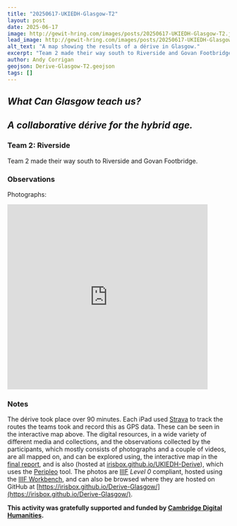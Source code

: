 ```yaml
---
title: "20250617-UKIEDH-Glasgow-T2"
layout: post
date: 2025-06-17
image: http://gewit-hring.com/images/posts/20250617-UKIEDH-Glasgow-T2.jpg
lead_image: http://gewit-hring.com/images/posts/20250617-UKIEDH-Glasgow-T2.jpg
alt_text: "A map showing the results of a dérive in Glasgow."
excerpt: "Team 2 made their way south to Riverside and Govan Footbridge. What did they find?"
author: Andy Corrigan
geojson: Derive-Glasgow-T2.geojson  
tags: []
---
```

## ***What Can Glasgow teach us?***   
## ***A collaborative dérive for the hybrid age.***  

### Team 2: Riverside

Team 2 made their way south to Riverside and Govan Footbridge.

### Observations  
  
Photographs:  
<iframe src="https://uv-v4.netlify.app/uv.html#?manifest=https://irisbox.github.io/Derive-Glasgow/manifests/Team-2-Riverside.json&c=0&m=0&cv=0&config=&locales=en-GB:English (GB),cy-GB:Cymraeg,fr-FR:Français (FR),pl-PL:Polski,sv-SE:Svenska" width="90%" height="420" allowfullscreen frameborder="0"></iframe>  
  
### Notes
The dérive took place over 90 minutes. Each iPad used [Strava](https://www.strava.com/) to track the routes the teams took and record this as GPS data. These can be seen in the interactive map above. The digital resources, in a wide variety of different media and collections, and the observations collected by the participants, which mostly consists of photographs and a couple of videos, are all mapped on, and can be explored using, the interactive map in the [final report](https://gewit-hring.com/journal/ukiedh-glasgow/), and is also (hosted at [irisbox.github.io/UKIEDH-Derive](https://irisbox.github.io/UKIEDH-Derive/)), which uses the [Peripleo](https://britishlibrary.github.io/locating-a-national-collection/Peripleo.html) tool. The photos are [IIIF](https://iiif.io/) *Level 0* compliant, hosted using the [IIIF Workbench](https://github.com/glenrobson/github_iiif), and can also be browsed where they are hosted on GitHub at [https://irisbox.github.io/Derive-Glasgow/](https://irisbox.github.io/Derive-Glasgow/).     
  
**This activity was gratefully supported and funded by [Cambridge Digital Humanities](https://www.cdh.cam.ac.uk/).**   
